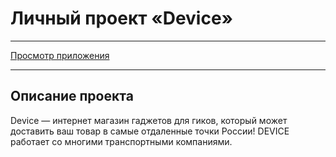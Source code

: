 # Личный проект «Device»

---

[Просмотр приложения](https://http://exclusive-vegetable.surge.sh)

---

## Описание проекта

Device — интернет магазин гаджетов для гиков, который может доставить ваш товар в самые отдаленные точки России! DEVICE работает со многими транспортными компаниями.